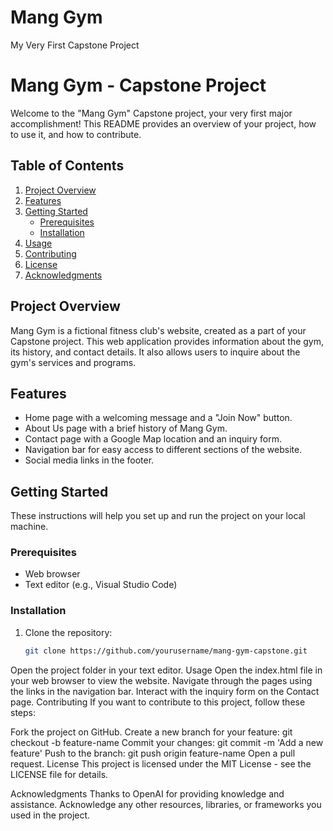# Mang Gym

My Very First Capstone Project
# Mang Gym - Capstone Project

Welcome to the "Mang Gym" Capstone project, your very first major accomplishment! This README provides an overview of your project, how to use it, and how to contribute.

## Table of Contents

1. [Project Overview](#project-overview)
2. [Features](#features)
3. [Getting Started](#getting-started)
   - [Prerequisites](#prerequisites)
   - [Installation](#installation)
4. [Usage](#usage)
5. [Contributing](#contributing)
6. [License](#license)
7. [Acknowledgments](#acknowledgments)

## Project Overview

Mang Gym is a fictional fitness club's website, created as a part of your Capstone project. This web application provides information about the gym, its history, and contact details. It also allows users to inquire about the gym's services and programs.

## Features

- Home page with a welcoming message and a "Join Now" button.
- About Us page with a brief history of Mang Gym.
- Contact page with a Google Map location and an inquiry form.
- Navigation bar for easy access to different sections of the website.
- Social media links in the footer.

## Getting Started

These instructions will help you set up and run the project on your local machine.

### Prerequisites

- Web browser
- Text editor (e.g., Visual Studio Code)

### Installation

1. Clone the repository:

   ```bash
   git clone https://github.com/yourusername/mang-gym-capstone.git

Open the project folder in your text editor.
Usage
Open the index.html file in your web browser to view the website.
Navigate through the pages using the links in the navigation bar.
Interact with the inquiry form on the Contact page.
Contributing
If you want to contribute to this project, follow these steps:

Fork the project on GitHub.
Create a new branch for your feature: git checkout -b feature-name
Commit your changes: git commit -m 'Add a new feature'
Push to the branch: git push origin feature-name
Open a pull request.
License
This project is licensed under the MIT License - see the LICENSE file for details.

Acknowledgments
Thanks to OpenAI for providing knowledge and assistance.
Acknowledge any other resources, libraries, or frameworks you used in the project.